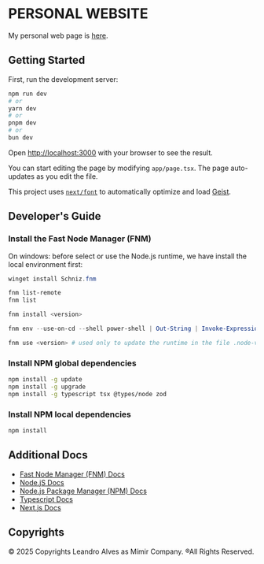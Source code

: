 # PERSONAL WEBSITE

My personal web page is [here](https://leandroalveso.github.io//).

## Getting Started

First, run the development server:

```bash
npm run dev
# or
yarn dev
# or
pnpm dev
# or
bun dev
```

Open [http://localhost:3000](http://localhost:3000) with your browser to see the result.

You can start editing the page by modifying `app/page.tsx`. The page auto-updates as you edit the file.

This project uses [`next/font`](https://nextjs.org/docs/app/building-your-application/optimizing/fonts) to automatically optimize and load [Geist](https://vercel.com/font).

## Developer's Guide

### Install the Fast Node Manager (FNM)

On windows: before select or use the Node.js runtime, we have install the local environment first:

```powershell
winget install Schniz.fnm

fnm list-remote
fnm list

fnm install <version>

fnm env --use-on-cd --shell power-shell | Out-String | Invoke-Expression

fnm use <version> # used only to update the runtime in the file .node-version
```

### Install NPM global dependencies

```bash
npm install -g update
npm install -g upgrade
npm install -g typescript tsx @types/node zod
```

### Install NPM local dependencies

```bash
npm install
```

## Additional Docs

- [Fast Node Manager (FNM) Docs](https://github.com/Schniz/fnm)
- [Node.jS Docs](https://nodejs.org/docs/latest/api/)
- [Node.js Package Manager (NPM) Docs](https://docs.npmjs.com/)
- [Typescript Docs](https://docs.npmjs.com/)
- [Next.js Docs](https://nextjs.org/docs)

## Copyrights

© 2025 Copyrights Leandro Alves as Mímir Company. ®All Rights Reserved.
